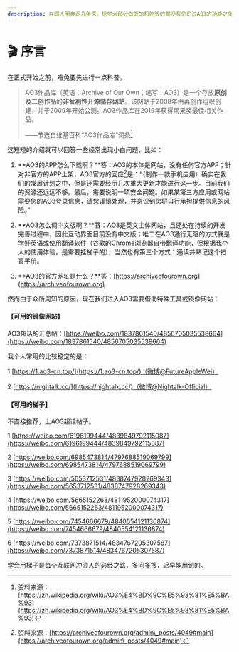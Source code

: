 ```yaml
---
description: 在同人圈奔走几年来，惊觉大部分做饭的和吃饭的都没有见识过AO3的功能之强大，痛心疾首，故撰写此AO3扫盲文档。
---
```


# 🎬 序言

在正式开始之前，难免要先进行一点科普。

> AO3作品库（英语：Archive of Our Own；缩写：AO3）是一个存放**原创及二创作品**的**非营利性开源储存网站**。该网站于2008年由再创作组织创建，并于2009年开始公测。AO3作品库在2019年获得雨果奖最佳相关作品。
>
> ——节选自维基百科“AO3作品库”词条[^1]

这短短的介绍就可以回答一些经常出现小白问题，比如：

1.  **AO3的APP怎么下载啊？**答：AO3的本体是网站，没有任何官方APP；针对非官方的APP上架，AO3官方的回应[^2]是：“（制作一款手机应用）确实在我们的发展计划之中，但是还需要经历几次重大更新才能进行这一步。目前我们的资源还远远不够。最后，需要说明一项安全问题。如果某第三方应用或网站需要您的AO3登录信息，请您谨慎处理，并意识到您将自行承担提供信息的风险。”


2.  **AO3怎么调中文版啊？**答：AO3是英文主体网站，且还处在持续的开发完善过程中，因此互动界面目前没有中文版；唯二在AO3通行无阻的方式就是学好英语或使用翻译软件（谷歌的Chrome浏览器自带翻译功能，但根据我个人的使用体验，是需要挂梯子的），当然也有第三个方式：通读并熟记这个扫盲手册。


3. **AO3的官方网址是什么？**答：[https://archiveofourown.org](https://archiveofourown.org)



然而由于众所周知的原因，现在我们进入AO3需要借助特殊工具或镜像网站：

#### 【可用的镜像网站】

AO3超话的汇总帖：[https://weibo.com/1837861540/4856705035538664](https://weibo.com/1837861540/4856705035538664)

我个人常用的比较稳定的是：

1 [https://1.ao3-cn.top/](https://1.ao3-cn.top/)（微博@FutureAppleWei）

2 [https://nightalk.cc/](https://nightalk.cc/)（微博@Nightalk-Official）

#### 【可用的梯子】

不直接推荐，上AO3超话帖子。

1 [https://weibo.com/6196199444/4839849792115087](https://weibo.com/6196199444/4839849792115087)

2 [https://weibo.com/6985473814/4797688519069799](https://weibo.com/6985473814/4797688519069799)

3 [https://weibo.com/5653712531/4838747928269343](https://weibo.com/5653712531/4838747928269343)

4 [https://weibo.com/5665152263/4811952000074317](https://weibo.com/5665152263/4811952000074317)

5 [https://weibo.com/7454666679/4840554121136874](https://weibo.com/7454666679/4840554121136874)

6 [https://weibo.com/7373871514/4834767205307587](https://weibo.com/7373871514/4834767205307587)

学会用梯子是每个互联网冲浪人的必经之路，多问多搜，迟早能用到的。

[^1]: 资料来源：[https://zh.wikipedia.org/wiki/AO3%E4%BD%9C%E5%93%81%E5%BA%93](https://zh.wikipedia.org/wiki/AO3%E4%BD%9C%E5%93%81%E5%BA%93)

[^2]: 资料来源：[https://archiveofourown.org/admin\_posts/4049#main](https://archiveofourown.org/admin\_posts/4049#main)
